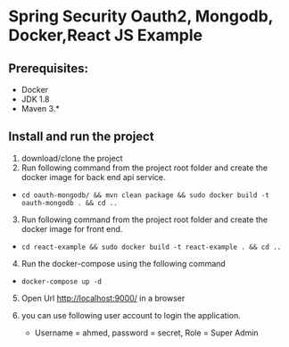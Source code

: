 #  Spring Security Oauth2, Mongodb, Docker,React JS Example

## Prerequisites:
* Docker
* JDK 1.8 
* Maven 3.*

## Install and run the project 
1. download/clone the project 
2. Run following command from the project root folder and create the docker image for back end api service. 
  * `cd oauth-mongodb/ && mvn clean package && sudo docker build -t oauth-mongodb . && cd ..`
3. Run following command from the project root folder and create the docker image for front end. 
  * `cd react-example && sudo docker build -t react-example . && cd ..`
4. Run the docker-compose using the following command   
  * `docker-compose up -d`     
  
5. Open Url [http://localhost:9000/](http://localhost:9000/) in a browser 


6. you can use following user account to login the application.
   * Username = ahmed, password = secret, Role = Super Admin
 
  
